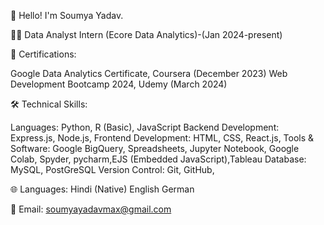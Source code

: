 👋 Hello! I'm Soumya Yadav.

👩‍💼 Data Analyst Intern (Ecore Data Analytics)-(Jan 2024-present)


📜 Certifications:

Google Data Analytics Certificate, Coursera (December 2023)
Web Development Bootcamp 2024, Udemy (March 2024)


🛠️ Technical Skills:

Languages:  Python, R (Basic), JavaScript
Backend Development: Express.js, Node.js,
Frontend Development: HTML, CSS, React.js,
Tools & Software: Google BigQuery, Spreadsheets, Jupyter Notebook, Google Colab, Spyder, pycharm,EJS (Embedded JavaScript),Tableau
Database: MySQL, PostGreSQL
Version Control: Git, GitHub,


🌐 Languages:
Hindi (Native)
English
German

📧 Email: soumyayadavmax@gmail.com
